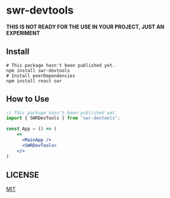 # swr-devtools

**THIS IS NOT READY FOR THE USE IN YOUR PROJECT, JUST AN EXPERIMENT**


## Install

```shell
# This package hasn't been published yet.
npm install swr-devtools
# Install peerDependencies
npm install react swr
```

## How to Use

```jsx
// This package hasn't been published yet.
import { SWRDevTools } from "swr-devtools";

const App = () => (
    <>
      <MainApp />
      <SWRDevTools>
    </>
)
```

## LICENSE

[MIT](LICENSE.md)